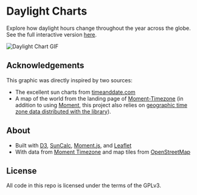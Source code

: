 # Daylight Charts

Explore how daylight hours change throughout the year across the
globe. See the full interactive version [here][blog].

![Daylight Chart GIF][gif]

## Acknowledgements

This graphic was directly inspired by two sources:

- The excellent sun charts from [timeanddate.com][tdc]
- A map of the world from the landing page of [Moment-Timezone][mtz]
  (in addition to using [Moment][moment], this project also relies on
  [geographic time zone data distributed with the library][mtzd]).

## About

- Built with [D3][d3js], [SunCalc][suncalc], [Moment.js][moment], and
  [Leaflet][leaflet]
- With data from [Moment Timezone][mtz] and map tiles from
  [OpenStreetMap][osm]

## License

All code in this repo is licensed under the terms of the GPLv3.

[blog]: https://epsalt.ca/projects/daylight
[gif]: https://github.com/epsalt/daylight/raw/master/assets/daylight.gif
[d3js]: https://d3js.org/
[suncalc]: https://github.com/mourner/suncalc
[moment]: http://momentjs.com/
[leaflet]: https://leafletjs.com/
[mtz]: https://momentjs.com/timezone/
[mtzd]: https://github.com/moment/moment-timezone/blob/develop/data/meta/latest.json
[tdc]: https://www.timeanddate.com/sun/canada/vancouver
[osm]: https://www.openstreetmap.org/

